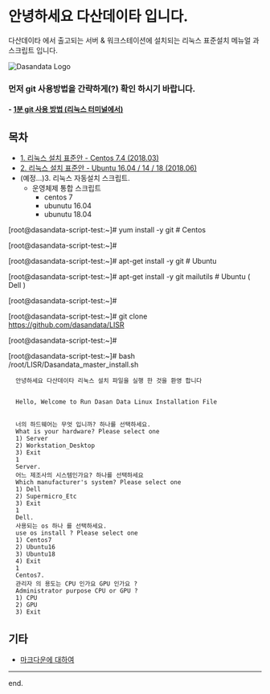 # 안녕하세요 다산데이타 입니다.  
다산데이타 에서 출고되는 서버 & 워크스테이션에 설치되는 리눅스 표준설치 메뉴얼 과 스크립트 입니다.  

![Dasandata Logo](http://dasandata.co.kr/wp-content/uploads/2019/05/%EB%8B%A4%EC%82%B0%EB%A1%9C%EA%B3%A0_%EC%88%98%EC%A0%951-300x109.jpg)

### 먼저 git 사용방법을 간략하게(?) 확인 하시기 바랍니다.    
#### - [1분 git 사용 방법 (리눅스 터미널에서)][how-to-git]  
[how-to-git]:https://github.com/dasandata/LISR/blob/master/how-to-git.md


## 목차
- [1. 리눅스 설치 표준안 - Centos 7.4 (2018.03)][centos7]  
- [2. 리눅스 설치 표준안 - Ubuntu 16.04 / 14 / 18 (2018.06)][ubuntu]  
- (예정...)3. 리눅스 자동설치 스크립트.
  - 운영체제 통합 스크립트
      - centos 7
      - ubunutu 16.04
      - ubunutu 18.04


[root@dasandata-script-test:~]#  yum install -y git  # Centos

[root@dasandata-script-test:~]#

[root@dasandata-script-test:~]# apt-get install -y git # Ubuntu

[root@dasandata-script-test:~]# apt-get install -y git mailutils  # Ubuntu ( Dell )

[root@dasandata-script-test:~]#

[root@dasandata-script-test:~]# git clone https://github.com/dasandata/LISR

[root@dasandata-script-test:~]#

[root@dasandata-script-test:~]# bash /root/LISR/Dasandata_master_install.sh

      안녕하세요 다산데이타 리눅스 설치 파일을 실행 한 것을 환영 합니다


      Hello, Welcome to Run Dasan Data Linux Installation File


      너의 하드웨어는 무엇 입니까? 하나를 선택하세요.
      What is your hardware? Please select one
      1) Server
      2) Workstation_Desktop
      3) Exit
      1
      Server.
      어느 제조사의 시스템인가요? 하나를 선택하세요
      Which manufacturer's system? Please select one
      1) Dell
      2) Supermicro_Etc
      3) Exit
      1
      Dell.
      사용되는 os 하나 를 선택하세요.
      use os install ? Please select one
      1) Centos7
      2) Ubuntu16
      3) Ubuntu18
      4) Exit
      1
      Centos7.
      관리자 의 용도는 CPU 인가요 GPU 인가요 ?
      Administrator purpose CPU or GPU ?
      1) CPU
      2) GPU
      3) Exit





## 기타
- [마크다운에 대하여][markdown]
***

end.

[centos7]: https://github.com/dasandata/LISR/blob/master/CentOS7/Standard_Install_CentOS_7.md  
[ubuntu]: https://github.com/dasandata/LISR/blob/master/Ubuntu16/Standard_Install_Ubuntu.md  
[markdown]: https://github.com/dasandata/LISR/blob/master/makrdown.md
